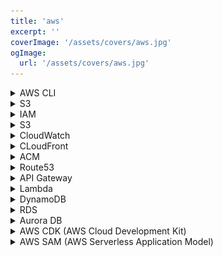 ```yaml
---
title: 'aws'
excerpt: ''
coverImage: '/assets/covers/aws.jpg'
ogImage:
  url: '/assets/covers/aws.jpg'
---
```






<details>
<summary>AWS CLI</summary>

- Installing the AWS CLI [Docs here](https://docs.aws.amazon.com/cli/latest/userguide/getting-started-install.html)
- For macOS [download](https://awscli.amazonaws.com/AWSCLIV2.pkg)
  - You can install to any folder, or choose the recommended default folder of `/usr/local/aws-cli`.
  - The installer automatically creates a symlink at `/usr/local/bin/aws` that links to the main program in the installation folder you chose.
- Check to see if it's installed properly
  ```shell
  $ which aws
  /usr/local/bin/aws 
  $ aws --version
  aws-cli/2.4.5 Python/3.8.8 Darwin/18.7.0 botocore/2.4.5
  ```
- You can access your AWS services via ([more on profiles here](https://docs.aws.amazon.com/cli/latest/userguide/cli-configure-files.html)):
  1. Named profiles
    - AWS uses `~./aws/credentials` file for accessing your AWS accounts where you can have multiple profiles but you should probably have a `default` profile
      ```shell
      [default]
      aws_access_key_id=AAAAAAAAAAAAAEXAMPLE
      aws_secret_access_key=123456789123456789

      [user1]
      aws_access_key_id=BBBBBBBBBBBBBEXAMPLE
      aws_secret_access_key=12345678923456789
      ```
    - You can also define the default regions for each profile in `~/.aws/config`
      ```shell
      [default]
      region=us-west-2
      output=json

      [profile user1]
      region=us-east-1
      output=text
      ```
    - List profiles
      ```shell
      $ aws configure list-profiles
      $ aws configure list
      ```

    - Accessing a specific profile's resources you just have to pass in the `--profile <PROFILE_NAME>`
      ```shell
      $ aws s3 ls --profile default
      ```

  2. Environment variables
    - You can also pass in environment variables access key/secrets
      ```shell
      $ export AWS_ACCESS_KEY_ID=BBBBBBBBBBBBBEXAMPLE
      $ export AWS_SECRET_ACCESS_KEY=12345678923456789
      $ export AWS_DEFAULT_REGION=us-west-2
      ```
- Now, getting your `AWS_ACCESS_KEY_ID` & `AWS_SECRET_ACCESS_KEY` values
  1.  Go to Amazon Web Services console and click on the name of your account (it is located in the top right corner of the console). Then, in the expanded drop-down list, select `Security Credentials`.
    ![Security Page](/assets/blog/aws/credentials_1.jpg)
  2. Click the `Access keys (access key ID and secret access key)` accordion title and click `Create New Access Key`
    ![Security Page](/assets/blog/aws/credentials_2.jpg)
  3. Click `Show Access Key` to have it displayed on the screen. Note, that you can download it to your machine as a file and open it whenever needed. To download it, just click the `Download Key File` button.
    ![Security Page](/assets/blog/aws/credentials_2.jpg)
  4. Now update your `~/.aws/credentials` file with this key pair
    ```shell
    [default]
    aws_access_key_id=AAAAAAAAAAAAAEXAMPLE
    aws_secret_access_key=123456789123456789
    ```

</details>





<details>
<summary>S3</summary>
- AWS Lambda provides various ways to access secrets or sensitive data securely. Here are a few of the most common methods:

  1. `AWS Systems Manager Parameter Store`: This is a managed service that lets you store and retrieve secrets, such as database credentials and API keys. You can access the secrets in a Lambda function by using the AWS Systems Manager API, AWS CLI, or SDK.

  2. `AWS Secrets Manager`: This is a fully managed service that enables you to store, rotate, and retrieve secrets securely. You can access the secrets in a Lambda function by using the AWS Secrets Manager API, AWS CLI, or SDK.

  3. `Environment Variables`: You can store secrets as environment variables in a Lambda function. These secrets are encrypted and protected by the Lambda service-linked role.

  4. `IAM Role`: You can assign an IAM role to a Lambda function that has permissions to access the secrets. For example, you can assign a role that has read-only access to the secrets stored in AWS Secrets Manager or the AWS Systems Manager Parameter Store.

- Regardless of the method you choose, it's important to ensure that the secrets are stored securely and protected from unauthorized access. You should also consider rotating the secrets on a regular basis and limiting the permissions of the roles and services that access the secrets.



</details>




<details>
<summary>IAM</summary>

# IAM (Identity and Access Management)
- `AWS IAM` is a web service that helps you securely control access to AWS resources. IAM enables you to manage users, groups, and permissions to AWS resources. With IAM, you can create and manage AWS users and groups, and use permissions to allow and deny access to AWS resources.
- An `AWS policy `is a document that defines one or more permissions. AWS policies are written in JSON and specify the actions that a user, group, or role is allowed or denied to perform on AWS resources. For example, you can create a policy that allows a user to perform only read operations on Amazon S3 buckets, or a policy that allows a group to launch EC2 instances.
- Policies can be attached to AWS users, groups, or roles. When a policy is attached to a user, it defines what that user can do in the AWS environment. When a policy is attached to a group, it defines the permissions for all users in that group. When a policy is attached to a role, it defines the permissions for applications or services that assume the role.
- AWS provides a number of managed policies that you can use as building blocks for your policies. For example, the AmazonS3ReadOnlyAccess policy provides read-only access to Amazon S3 buckets. You can also create custom policies, either by creating a new policy from scratch or by modifying an existing policy.
- Here's an example of a simple AWS policy to allow read access to an Amazon S3 bucket:
  ```json
  {
      "Version": "2012-10-17",
      "Statement": [
          {
              "Effect": "Allow",
              "Action": [
                  "s3:GetObject",
                  "s3:ListBucket"
              ],
              "Resource": [
                  "arn:aws:s3:::<YOUR_BUCKET_NAME>",
                  "arn:aws:s3:::<YOUR_BUCKET_NAME>/*"
              ]
          }
      ]
  }
  ```
- This policy uses the "Effect" of "Allow" to specify that the policy allows read access to the S3 bucket. The "Action" section lists the specific S3 actions that are allowed (s3:GetObject and s3:ListBucket), and the "Resource" section specifies the ARN (Amazon Resource Name) of the S3 bucket and its contents (<YOUR_BUCKET_NAME> and <YOUR_BUCKET_NAME>/*).
- Note that in the <YOUR_BUCKET_NAME> placeholder in the ARN, you would replace it with the actual name of the S3 bucket you want to grant read access to.
- You can attach this policy to an IAM user, group, or role to grant read access to the specified S3 bucket.






</details>









<details>
<summary>S3</summary>

# S3
- Storage
</details>







<details>
<summary>CloudWatch</summary>

# CloudWatch
- CloudWatch enables you to monitor your complete stack (applications, infrastructure, network, and services) and use alarms, logs, and events data to take automated actions and reduce mean time to resolution (MTTR). This frees up important resources and allows you to focus on building applications and business value.
- You can create Dashboards, Alarms, or just query the logs
## Logs
- You have 2 options: `Log Goups` or `Log Insights`
- `Log Insights` is better
- Select a log group(s) then run a query
  ```
  fields @timestamp, @message, @logStream, @log
  | sort @timestamp desc
  | limit 20
  ```
- Allowed filtering options are:
  ```html
  'in', 'and', 'or', 'not', 'like', '=~', '~=', '|', '|>', '^', '*', '/', '%', '+', '-', '<', '>', '<=', '>=', '=', '!='
  ```
- You can also regex console.log event you've done in your Lambdas like:
  ```
  fields @timestamp, @message, @logStream, @log
  | sort @timestamp desc
  | filter @message like /????/
  | limit 20
  ```
- Learn more about queries [here](https://docs.aws.amazon.com/AmazonCloudWatch/latest/logs/CWL_QuerySyntax-examples.html)
</details>








<details>
<summary>CLoudFront</summary>

# CLoudFront
- Distribute your static content at AWS edge locations
</details>








<details>
<summary>ACM</summary>

# ACM
- AWS Certificate Manager is a service provided by Amazon that issues on-demand TLS certificates at no cost. Much like Let’s Encrypt, Amazon controls the Certificate Authority (Amazon Trust Services, LLC) behind the certificates, as well as the accompanying API to manage them.
- Amazon Certificate Manager (ACM) provides an elegant wayt to convert  a cumbersome multi-step process (the process of provisioning, validating, and configuring Transport Layer Security (TLS) certificates) into a single step
- ACM certificates can only be associated with AWS Elastic and Application Load Balancers, CloudFront distributions, and API Gateway endpoints.
</details>










<details>
<summary>Route53</summary>

# Route53
- Route end users to your site reliably with globally-dispersed Domain Name System (DNS) servers and automatic scaling.
</details>








<details>
<summary>API Gateway</summary>

# API Gateway
- Allows you to make RESTful applications
- There's 4 types of API Gateway offering:
  - [HTTP API](https://docs.aws.amazon.com/apigateway/latest/developerguide/http-api.html)
  - [REST API](https://docs.aws.amazon.com/apigateway/latest/developerguide/apigateway-rest-api.html)
  - REST API (private)
  - WebSocket API

- `REST APIs `support more features than `HTTP APIs`, while `HTTP APIs` are designed with minimal features so that they can be offered at a lower price. You can read more [here](https://docs.aws.amazon.com/apigateway/latest/developerguide/http-api-vs-rest.html)
- When you add a new endpoint you have to create a `resource` then add the http `methods` you want

## Custom Authorizer
- [Here's a great writeup on Lambda Custom Authorizers](https://www.alexdebrie.com/posts/lambda-custom-authorizers/)
- API Gateway provides an HTTP API endpoint that is fully configurable. You define the HTTP resources (like /user), the HTTP methods on that resources (like POST, GET, DELETE, …) and the integration (e.g. Lambda function) that should be called to process the request. A Lambda function can then run whatever logic is needed to answer the request. The Lambda function returns its result to the API Gateway. The API Gateway responds to the caller. The following figure demonstrates this flow.
  ![api-gateway-flow](/assets/blog/aws/api-gateway-flow.jpg)  

- You could include the authentication and authorization logic into the Lambda function that handles the request. But you can also separate concerns, make use of API Gateway caching mechanism, and go for Custom Authorization. API Gateway will invoke another Lambda function (Auth Lambda Function) for the first request and caches that result for a configurable duration. Caching will reduce the overhead (latency and DynamoDB charges) for authentication and authorization to a minimum.
  ![api-gateway-flow_custom-authorizer](/assets/blog/aws/api-gateway-flow_custom-authorizer.jpg)
- You can use whatever logic you like to decide if a request is allowed or not. Here I will implement an API token mechanism. All HTTP requests from clients must pass an Authorization: xyz header. The Auth Lambda Function will take this token to query a DynamoDB table. The request is allowed or denied depending on if the query matches.

- The code for the Auth Lambda Function is responsible for looking up the token. The Authorization HTTP header field is used to transmit the token. You can use Node.js and the AWS SDK for JavaScript to implement this logic. API Gateway will pass an event to our function like this:
  ```json
  {
    "type":"TOKEN",
    "authorizationToken":"<caller-supplied-token>",
    "methodArn":"arn:aws:execute-api:<regionId>:<accountId>:<apiId>/<stage>/<method>/<resourcePath>"
  }
  ```
- API Gateway expects that we respond in the following way:
  ```json
  {
    "principalId": "xyz",
    "policyDocument": {
      "Version": "2012-10-17",
      "Statement": [
        {
          "Action": "execute-api:Invoke",
          "Effect": "Allow", // or Deny
          "Resource": "arn:aws:execute-api:<regionId>:<accountId>:<apiId>/<stage>/<method>/<resourcePath>"
        }
      ]
    }
  }
  ```
- A simple implementation looks like this:
  ```js
  var AWS = require('aws-sdk');
  var dynamodb = new AWS.DynamoDB();

  function generatePolicy(principalId, effect, resource) {
    return {
      'principalId': principalId,
      'policyDocument': {
        'Version': '2012-10-17',
        'Statement': [{
          'Action': 'execute-api:Invoke',
          'Effect': effect,
          'Resource': resource
        }]
      }
    };
  }

  exports.handler = function(event, context, cb) {
    var token = event.authorizationToken;
    dynamodb.getItem({
      "Key": {
        "token": {"S": token}
      },
      "TableName": "auth-token"
    }, function(err, data) {
      if (err) {
        cb(err);
      } else {
        if (data.Item === undefined) {
          cb(null, generatePolicy('user', 'Deny', event.methodArn));
        } else {
          cb(null, generatePolicy('user', 'Allow', event.methodArn));
        }
      }
    });
  };
  ``` 
- More on Lambda authorizer [here](https://docs.aws.amazon.com/apigateway/latest/developerguide/apigateway-use-lambda-authorizer.html)
</details>








<details>
<summary>Lambda</summary>

# Lambda
- Serverless functions
</details>











<details>
<summary>DynamoDB</summary>

# DynamoDB
- DynamoDB is a NoSQL database service
</details>














<details>
<summary>RDS</summary>

# RDS
- Relational Database Service (RDS)

# PostGIS
- [](https://www.martinpeters.ie/2020/02/01/cdk-rds-postgis-setup/)
</details>










<details>
<summary>Aurora DB</summary>

# Aurora DB
- MySQL and PostgreSQL-compatible relational database built for the cloud. Performance and availability of commercial-grade databases at 1/10th the cost.
- Amazon Aurora is a MySQL and PostgreSQL-compatible relational database built for the cloud, that combines the performance and availability of traditional enterprise databases with the simplicity and cost-effectiveness of open source databases.
- Amazon Aurora is up to five times faster than standard MySQL databases and three times faster than standard PostgreSQL databases.
- DB normally run on an EC and it a pain to scale
- Aurora scale automatically, 
- Aurora make 6 copies of your data distributes around multiple locations
- Continuously backs it up to S3 so your data is safe
- Aurora can also replicate around multiple regions
- It's fully managed 
- Aurora comes in 2 flavors
  - Aurora Basic
  - Aurora Serverless (scales as much as you need and shuts down when you don't need it)
- Aurora uses a data API to access the data, which is different to how you normally connect to a relational database (via connections)
  - Working with Relational Database you have to connect to the DB, do your operations, then closing the connections
  - In the world of Serverless it become a little problematic cause you can have multiple lambda functions and they will all be handling the connections independenly which can lead to problems in your database like running out of open connections, your killing the memory, making it preform really bad
  - You can use an AWS Proxy that sits between your Database and your lambda functions and will handle the connections 
  - You should really just use this if you have legacy DB
  - If you are building a new application, just use the Aurora Serverless and save yourself the headache
- DynamoDB used the model of accessing the DB via the API
- In the serverless world dealing with DB connections is a pain,  
</details>





















<details>
<summary>AWS CDK (AWS Cloud Development Kit)</summary>

# AWS CDK (AWS Cloud Development Kit)
- The AWS CDK (Amazon Web Services Cloud Development Kit) is a [new open source framework](https://github.com/aws/aws-cdk) to define cloud infrastructure in code (Infrastructure as Code) and provisioning it through AWS CloudFormation.
- CDK provides many high level components to allow rapid code development requiring much less input compared to the typical CloudFormation templates. 
- CDK is available in TypeScript, Python, Java and C#.
  ```shell
  # Install globally 
  $ npm i -g aws-cdk

  $ mkdir my-app && cd my-app
  $ cdk init app --language=typescript

  $ npm i @aws-cdk/aws-apigatewayv2 @aws-cdk/aws-apigatewayv2-integrations @aws-cdk/aws-ec2 @aws-cdk/aws-lambda @aws-cdk/aws-rds @aws-cdk/core source-map-support
  ```
</details>



















<details>
<summary>AWS SAM (AWS Serverless Application Model)</summary>

# AWS SAM (AWS Serverless Application Model)
- SAM is an open-source framework for building serverless applications. 
- You define the services you want in YAML and during the deployment SAM will convert it to CloudFormation syntax
- SAM can be installed with `Homebrew`
- SAM allows you to run your application locally so you can test it out and debug
- SAM is Infrastructure as Code

## Installing SAM on MacOS
- [How to install SAM](https://docs.aws.amazon.com/serverless-application-model/latest/developerguide/serverless-sam-cli-install-mac.html)
  ```shell
  $ brew tap aws/tap
  $ brew install aws-sam-cli
  $ sam --version

  $ brew upgrade aws-sam-cli
  ```

## Get setup
- Start by scaffolding your application
  ```shell
  # Step 1 - Download a sample application
  $ sam init
  # 1 - AWS Quick Start Templates
  # 1 - Zip (artifact is a zip uploaded to S3)
  # 1 - nodejs14.x
  # AWS quick start application templates:
  #    1 - Hello World Example
  #    2 - Step Functions Sample App (Stock Trader)
  #    3 - Quick Start: From Scratch
  #    4 - Quick Start: Scheduled Events
  #    5 - Quick Start: S3
  #    6 - Quick Start: SNS
  #    7 - Quick Start: SQS
  #    8 - Quick Start: Web Backend

  # Step 2 run your code locally
  $ sam local start-api

  # Step 3 - Build your application
  $ cd sam-app
  $ sam build

  # Step 4 - Deploy your application
  $ sam deploy --guided
  # Once everything is deployed it will print out the REST Endpoint `https://<RANDOM_STRING>.execute-api.us-west-2.amazonaws.com/Prod/`
  ```

## Check your stuff out in AWS Console
- You can view your SAM application in AWS Console by going to `Lambda` > `Applications`
  ![aws-console_serverless-application](/assets/blog/aws/aws-console_serverless-application.png)
- You can view your stack my clicking the `CloudFormation`


## Check your stuff within VSCode with the `Serverless Console` extension
- You can use a vscode extension [Serverless Console](https://marketplace.visualstudio.com/items?itemName=devAdvice.serverlessconsole) to view all the logs
  - In vscode click the lighting bolt in the quick look panel
  - Create a connection

   ![serverless-console_connect](/assets/blog/aws/serverless-console_connect.png)

   ![serverless-console_panel](/assets/blog/aws/serverless-console_panel.png)

- Invoke your Lambda function directly 
  ```shell
  $ sam local invoke "HelloWorldFunction" -e events/event.json
  ```

## Cleanup
- To delete the sample application that you created, use the AWS CLI. Assuming you used your project name for the stack name, you can run the following:

  ```shell
  aws cloudformation delete-stack --stack-name <STACK_NAME>
  ```
</details>
